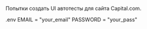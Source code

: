 Попытки создать UI автотесты для сайта Capital.com.

.env
EMAIL = "your_email"
PASSWORD = "your_pass"